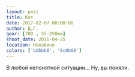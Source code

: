 ```yaml
---
layout: post
title: Кот
date: 2017-02-07 00:00:00
author: Д.Г.
gear: [70D , 55-250mm]
shoot_date: 2015-04-25
location: Нахабино
colors: ['bdbbb8', '0c0b08']
---
```


В любой непонятной ситуации... Ну, вы поняли.
